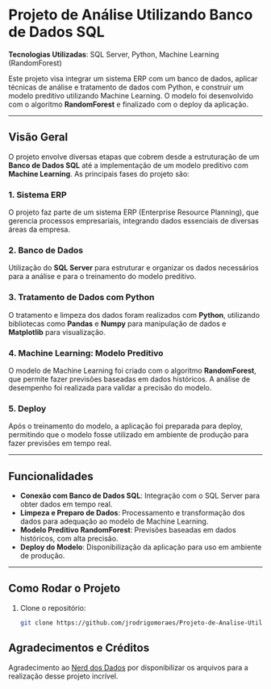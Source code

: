 # Projeto de Análise Utilizando Banco de Dados SQL

**Tecnologias Utilizadas**: SQL Server, Python, Machine Learning (RandomForest)

Este projeto visa integrar um sistema ERP com um banco de dados, aplicar técnicas de análise e tratamento de dados com Python, e construir um modelo preditivo utilizando Machine Learning. O modelo foi desenvolvido com o algoritmo **RandomForest** e finalizado com o deploy da aplicação.

---

## Visão Geral

O projeto envolve diversas etapas que cobrem desde a estruturação de um **Banco de Dados SQL** até a implementação de um modelo preditivo com **Machine Learning**. As principais fases do projeto são:

### 1. **Sistema ERP**
   O projeto faz parte de um sistema ERP (Enterprise Resource Planning), que gerencia processos empresariais, integrando dados essenciais de diversas áreas da empresa.

### 2. **Banco de Dados**
   Utilização do **SQL Server** para estruturar e organizar os dados necessários para a análise e para o treinamento do modelo preditivo.

### 3. **Tratamento de Dados com Python**
   O tratamento e limpeza dos dados foram realizados com **Python**, utilizando bibliotecas como **Pandas** e **Numpy** para manipulação de dados e **Matplotlib** para visualização.

### 4. **Machine Learning: Modelo Preditivo**
   O modelo de Machine Learning foi criado com o algoritmo **RandomForest**, que permite fazer previsões baseadas em dados históricos. A análise de desempenho foi realizada para validar a precisão do modelo.

### 5. **Deploy**
   Após o treinamento do modelo, a aplicação foi preparada para deploy, permitindo que o modelo fosse utilizado em ambiente de produção para fazer previsões em tempo real.

---

## Funcionalidades

- **Conexão com Banco de Dados SQL**: Integração com o SQL Server para obter dados em tempo real.
- **Limpeza e Preparo de Dados**: Processamento e transformação dos dados para adequação ao modelo de Machine Learning.
- **Modelo Preditivo RandomForest**: Previsões baseadas em dados históricos, com alta precisão.
- **Deploy do Modelo**: Disponibilização da aplicação para uso em ambiente de produção.

---

## Como Rodar o Projeto

1. Clone o repositório:
      ```bash
   git clone https://github.com/jrodrigomoraes/Projeto-de-Analise-Utilizando-Banco-de-Dados-SQL.git

## Agradecimentos e Créditos

Agradecimento ao [Nerd dos Dados](https://www.youtube.com/@nerddosdados) por disponibilizar os arquivos para a realização desse projeto incrível.
